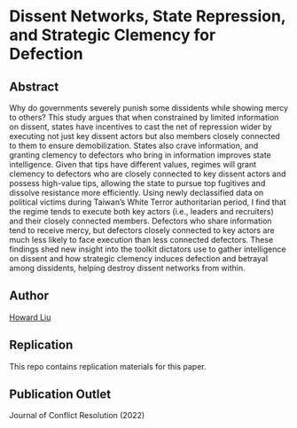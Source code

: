 # Dissent Networks, State Repression, and Strategic Clemency for Defection

## Abstract
Why do governments severely punish some dissidents while showing mercy to others? This study argues that when constrained by limited information on dissent, states have incentives to cast the net of repression wider by executing not just key dissent actors but also members closely connected to them to ensure demobilization. States also crave information, and granting clemency to defectors who bring in information improves state intelligence. Given that tips have different values, regimes will grant clemency to defectors who are closely connected to key dissent actors and possess high-value tips, allowing the state to pursue top fugitives and dissolve resistance more efficiently. Using newly declassified data on political victims during Taiwan’s White Terror authoritarian period, I find that the regime tends to execute both key actors (i.e., leaders and recruiters) and their closely connected members. Defectors who share information tend to receive mercy, but defectors closely connected to key actors are much less likely to face execution than less connected defectors. These findings shed new insight into the toolkit dictators use to gather intelligence on dissent and how strategic clemency induces defection and betrayal among dissidents, helping destroy dissent networks from within.

## Author
[Howard Liu](https://howardhliu.com/)

## Replication
This repo contains replication materials for this paper. 

## Publication Outlet 
Journal of Conflict Resolution (2022)
